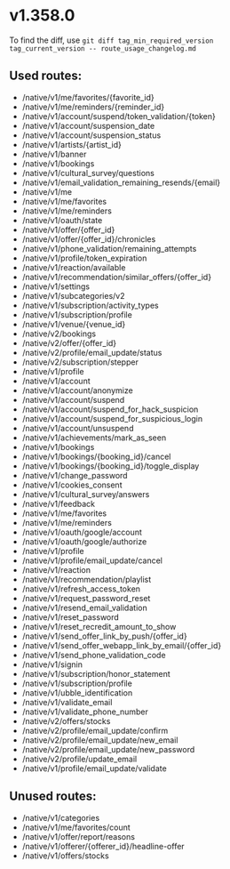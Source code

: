 # v1.358.0
To find the diff, use `git diff tag_min_required_version tag_current_version -- route_usage_changelog.md`
## Used routes:
- /native/v1/me/favorites/{favorite_id}
- /native/v1/me/reminders/{reminder_id}
- /native/v1/account/suspend/token_validation/{token}
- /native/v1/account/suspension_date
- /native/v1/account/suspension_status
- /native/v1/artists/{artist_id}
- /native/v1/banner
- /native/v1/bookings
- /native/v1/cultural_survey/questions
- /native/v1/email_validation_remaining_resends/{email}
- /native/v1/me
- /native/v1/me/favorites
- /native/v1/me/reminders
- /native/v1/oauth/state
- /native/v1/offer/{offer_id}
- /native/v1/offer/{offer_id}/chronicles
- /native/v1/phone_validation/remaining_attempts
- /native/v1/profile/token_expiration
- /native/v1/reaction/available
- /native/v1/recommendation/similar_offers/{offer_id}
- /native/v1/settings
- /native/v1/subcategories/v2
- /native/v1/subscription/activity_types
- /native/v1/subscription/profile
- /native/v1/venue/{venue_id}
- /native/v2/bookings
- /native/v2/offer/{offer_id}
- /native/v2/profile/email_update/status
- /native/v2/subscription/stepper
- /native/v1/profile
- /native/v1/account
- /native/v1/account/anonymize
- /native/v1/account/suspend
- /native/v1/account/suspend_for_hack_suspicion
- /native/v1/account/suspend_for_suspicious_login
- /native/v1/account/unsuspend
- /native/v1/achievements/mark_as_seen
- /native/v1/bookings
- /native/v1/bookings/{booking_id}/cancel
- /native/v1/bookings/{booking_id}/toggle_display
- /native/v1/change_password
- /native/v1/cookies_consent
- /native/v1/cultural_survey/answers
- /native/v1/feedback
- /native/v1/me/favorites
- /native/v1/me/reminders
- /native/v1/oauth/google/account
- /native/v1/oauth/google/authorize
- /native/v1/profile
- /native/v1/profile/email_update/cancel
- /native/v1/reaction
- /native/v1/recommendation/playlist
- /native/v1/refresh_access_token
- /native/v1/request_password_reset
- /native/v1/resend_email_validation
- /native/v1/reset_password
- /native/v1/reset_recredit_amount_to_show
- /native/v1/send_offer_link_by_push/{offer_id}
- /native/v1/send_offer_webapp_link_by_email/{offer_id}
- /native/v1/send_phone_validation_code
- /native/v1/signin
- /native/v1/subscription/honor_statement
- /native/v1/subscription/profile
- /native/v1/ubble_identification
- /native/v1/validate_email
- /native/v1/validate_phone_number
- /native/v2/offers/stocks
- /native/v2/profile/email_update/confirm
- /native/v2/profile/email_update/new_email
- /native/v2/profile/email_update/new_password
- /native/v2/profile/update_email
- /native/v1/profile/email_update/validate
## Unused routes:
- /native/v1/categories
- /native/v1/me/favorites/count
- /native/v1/offer/report/reasons
- /native/v1/offerer/{offerer_id}/headline-offer
- /native/v1/offers/stocks

